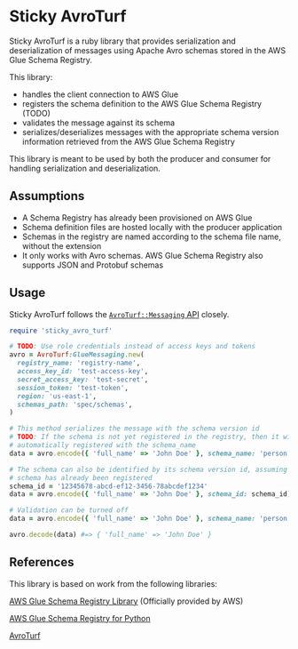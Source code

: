 # Sticky AvroTurf

Sticky AvroTurf is a ruby library that provides serialization and deserialization of messages using Apache Avro schemas stored in the AWS Glue Schema Registry.

This library:

- handles the client connection to AWS Glue
- registers the schema definition to the AWS Glue Schema Registry (TODO)
- validates the message against its schema
- serializes/deserializes messages with the appropriate schema version information retrieved from the AWS Glue Schema Registry

This library is meant to be used by both the producer and consumer for handling serialization and deserialization.

## Assumptions

- A Schema Registry has already been provisioned on AWS Glue
- Schema definition files are hosted locally with the producer application
- Schemas in the registry are named according to the schema file name, without the extension
- It only works with Avro schemas. AWS Glue Schema Registry also supports JSON and Protobuf schemas

## Usage

Sticky AvroTurf follows the [`AvroTurf::Messaging` API](https://github.com/dasch/avro_turf/blob/master/README.md#using-a-schema-registry) closely.

```ruby
require 'sticky_avro_turf'

# TODO: Use role credentials instead of access keys and tokens
avro = AvroTurf:GlueMessaging.new(
  registry_name: 'registry-name',
  access_key_id: 'test-access-key',
  secret_access_key: 'test-secret',
  session_token: 'test-token',
  region: 'us-east-1',
  schemas_path: 'spec/schemas',
)

# This method serializes the message with the schema version id
# TODO: If the schema is not yet registered in the registry, then it will be
# automatically registered with the schema_name
data = avro.encode({ 'full_name' => 'John Doe' }, schema_name: 'person')

# The schema can also be identified by its schema version id, assuming the
# schema has already been registered
schema_id = '12345678-abcd-ef12-3456-78abcdef1234'
data = avro.encode({ 'full_name' => 'John Doe' }, schema_id: schema_id)

# Validation can be turned off
data = avro.encode({ 'full_name' => 'John Doe' }, schema_name: 'person', validate: false)

avro.decode(data) #=> { 'full_name' => 'John Doe' }
```

## References

This library is based on work from the following libraries:

[AWS Glue Schema Registry Library](https://github.com/awslabs/aws-glue-schema-registry) (Officially provided by AWS)

[AWS Glue Schema Registry for Python](https://github.com/DisasterAWARE/aws-glue-schema-registry-python)

[AvroTurf](https://github.com/dasch/avro_turf)
